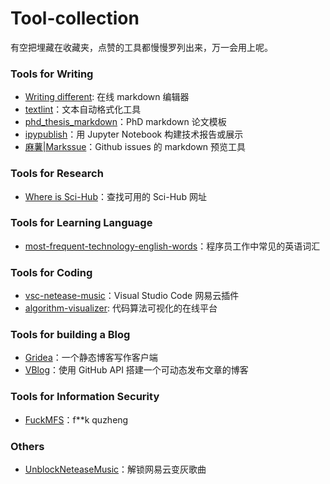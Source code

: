 # Tool-collection

有空把埋藏在收藏夹，点赞的工具都慢慢罗列出来，万一会用上呢。

### Tools for Writing 

+ [Writing different](https://wtdf.io/): 在线 markdown 编辑器
+ [textlint](https://textlint.github.io/)：文本自动格式化工具
+ [phd_thesis_markdown](https://github.com/tompollard/phd_thesis_markdown)：PhD markdown 论文模板
+ [ipypublish](https://github.com/chrisjsewell/ipypublish)：用 Jupyter Notebook 构建技术报告或展示
+ [麻薯|Markssue](https://chrome.google.com/webstore/detail/%E9%BA%BB%E8%96%AF-markssue/fajpblkjcfoalcnceolkcilnandohhlf)：Github issues 的 markdown 预览工具

### Tools for Research

+ [Where is Sci-Hub](https://whereisscihub.now.sh)：查找可用的 Sci-Hub 网址

### Tools for Learning Language

+ [most-frequent-technology-english-words](https://github.com/Wei-Xia/most-frequent-technology-english-words)：程序员工作中常见的英语词汇

### Tools for Coding

+ [vsc-netease-music](https://marketplace.visualstudio.com/items?itemName=nondanee.vsc-netease-music)：Visual Studio Code 网易云插件
+ [algorithm-visualizer](https://algorithm-visualizer.org/): 代码算法可视化的在线平台

### Tools for building a Blog

+ [Gridea](https://github.com/getgridea/gridea)：一个静态博客写作客户端
+ [VBlog](https://github.com/GitHub-Laziji/VBlog)：使用 GitHub API 搭建一个可动态发布文章的博客

### Tools for Information Security 

+ [FuckMFS](https://github.com/HiedaNaKan/FuckMFS)：f**k quzheng

### Others

+ [UnblockNeteaseMusic](https://github.com/nondanee/UnblockNeteaseMusic)：解锁网易云变灰歌曲


